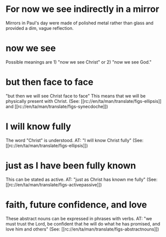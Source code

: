 # For now we see indirectly in a mirror

Mirrors in Paul's day were made of polished metal rather than glass and provided a dim, vague reflection.

# now we see

Possible meanings are 1) "now we see Christ" or 2) "now we see God."

# but then face to face

"but then we will see Christ face to face" This means that we will be physically present with Christ. (See: [[rc://en/ta/man/translate/figs-ellipsis]] and [[rc://en/ta/man/translate/figs-synecdoche]])

# I will know fully

The word "Christ" is understood. AT: "I will know Christ fully" (See: [[rc://en/ta/man/translate/figs-ellipsis]])

# just as I have been fully known

This can be stated as active. AT: "just as Christ has known me fully" (See: [[rc://en/ta/man/translate/figs-activepassive]])

# faith, future confidence, and love

These abstract nouns can be expressed in phrases with verbs. AT: "we must trust the Lord, be confident that he will do what he has promised, and love him and others" (See: [[rc://en/ta/man/translate/figs-abstractnouns]])